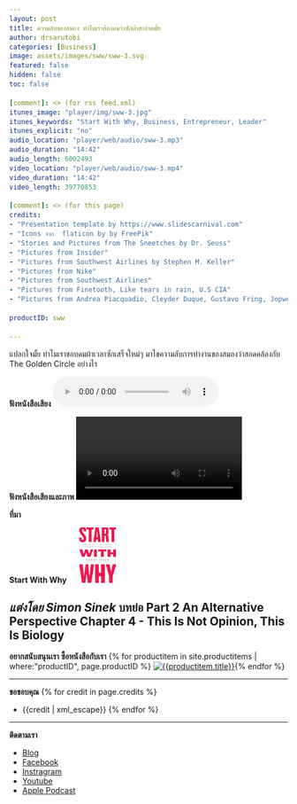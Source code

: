 ```yaml
---
layout: post
title: ความลับของสมอง ทำไมเราต้องดมว่าซักผ้าสะอาดมั้ย 
author: drsarutobi
categories: [Business]
image: assets/images/sww/sww-3.svg
featured: false
hidden: false
toc: false

[comment]: <> (for rss feed.xml)
itunes_image: "player/img/sww-3.jpg"
itunes_keywords: "Start With Why, Business, Entrepreneur, Leader"
itunes_explicit: "no"
audio_location: "player/web/audio/sww-3.mp3"
audio_duration: "14:42"
audio_length: 6002493 
video_location: "player/web/audio/sww-3.mp4"
video_duration: "14:42"
video_length: 39770853

[comment]: <> (for this page)
credits:
- "Presentation template by https://www.slidescarnival.com"
- "Icons จาก  flaticon by by FreePik"
- "Stories and Pictures from The Sneetches by Dr. Seuss"
- "Pictures from Insider"
- "Pictures from Southwest Airlines by Stephen M. Keller"
- "Pictures from Nike"
- "Pictures from Southwest Airlines"
- "Pictures from Finetooth, Like tears in rain, U.S CIA"
- "Pictures from Andrea Piacquadio, Cleyder Duque, Gustavo Fring, Jopwell, Julia M Cameron, Julian Paolo Dayag, Polina Tankilevitch, Oleg Magni"

productID: sww

---
```

แปลกใจมั้ย ทำไมเราชอบดมผ้าเวลาซักเสร็จใหม่ๆ มาไขความลับการทำงานของสมองว่าสอดคล้องกับ The Golden Circle อย่างไร 

**ฟังหนังสือเสียง**
<audio controls>
  <source src="/{{page.audio_location}}" type="audio/mpeg">
Your browser does not support the audio element.
</audio>

**ฟังหนังสือเสียงและภาพ**
<video width="300" controls>
  <source src="/{{page.video_location}}" type="video/mp4">
Your browser does not support the audio element.
</video>

**ที่มา**

**Start With Why** ![Start With Why](/assets/images/sww/book_eng.jpg)

*แต่งโดย Simon Sinek*
บทย่อ Part 2 An Alternative Perspective
Chapter 4 - This Is Not Opinion, This Is Biology
---
**อยากสนับสนุนเรา ซื้อหนังสือกับเรา**
{% for productitem in site.productitems | where:"productID", page.productID %}
[![{{productitem.title}}](/{{productitem.image_path}})]({{productitem.link}}){% endfor %}

---
**ขอขอบคุณ**
{% for credit in page.credits %}
- {{credit | xml_escape}}
{% endfor %}

---
**ติดตามเรา**
- [Blog]({{site.url}})
- [Facebook](https://www.facebook.com/{{site.facebook}})
- [Instragram](https://www.instagram.com/{{site.instragram}})
- [Youtube](https://www.youtube.com/channel/{{site.youtube}})
- [Apple Podcast](https://podcasts.apple.com/th/podcast/{{site.apple_podcast}})